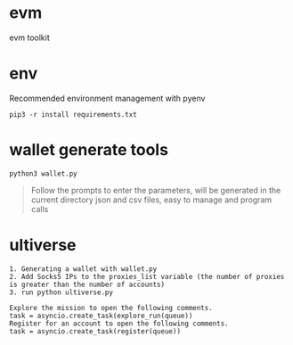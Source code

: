 # evm
evm toolkit  

# env
Recommended environment management with pyenv
```
pip3 -r install requirements.txt
```

# wallet generate tools
```
python3 wallet.py
```
> Follow the prompts to enter the parameters, will be generated in the current directory json and csv files, easy to manage and program calls

# ultiverse
```
1. Generating a wallet with wallet.py
2. Add Socks5 IPs to the proxies_list variable (the number of proxies is greater than the number of accounts)
3. run python ultiverse.py
```

```
Explore the mission to open the following comments.
task = asyncio.create_task(explore_run(queue))
Register for an account to open the following comments.
task = asyncio.create_task(register(queue))
```